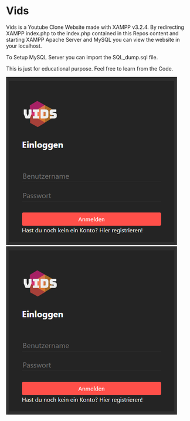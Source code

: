 # Vids
Vids is a Youtube Clone Website made with XAMPP v3.2.4. By redirecting XAMPP index.php to the index.php contained in this Repos content and starting XAMPP Apache Server and MySQL you can view the website in your localhost. 

To Setup MySQL Server you can import the SQL_dump.sql file. 

This is just for educational purpose. Feel free to learn from the Code.

![alt text](https://github.com/Krigam/Vids/blob/f82face/Screenshots/Login.png?raw=true)
![Alt text](Screenshots/Login.PNG "Title")
